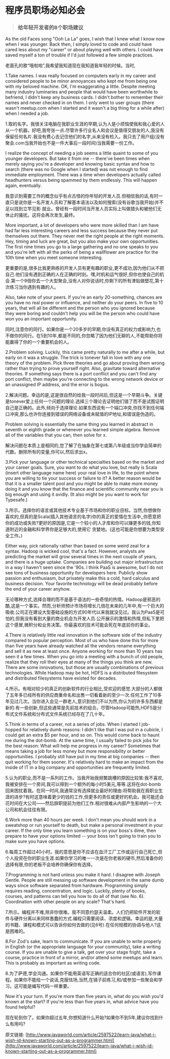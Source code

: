 # 程序员职场必知必会

> ### 给年轻开发者的8个职场建议


As the old Faces song "Ooh La La" goes, I wish that I knew what I know now when I was younger. Back then, I simply loved to code and could have cared less about my "career" or about playing well with others. I could have saved myself a ton of trouble if I'd just followed a few simple practices.

老面孔的歌“哦啦啦”,我希望我知道现在我知道我年轻的时候。当时,


1.Take names. I was really focused on computers early in my career and considered people to be minor annoyances who kept me from being one with my beloved machine. OK, I'm exaggerating a little. Despite meeting many industry luminaries and people that would have been worthwhile to befriend, I didn't keep any business cards. I didn't bother to remember their names and never checked in on them. I only went to user groups (there wasn't meetup.com when I started and it wasn't a big thing for a while after) when I needed a job.

1.取的名字。我很关注电脑在我职业生涯的早期,认为人是小烦恼使我和我心爱的人从一个机器。好吧,我夸张一点.尽管许多行业名人和会议是值得交朋友的人,我没有保留任何名片.我没有费心去记住他们的名字,从来没有检入。我只去了用户组(没有聚会.com当我开始也不是一件大事后一段时间)当我需要一份工作。


I realize the concept of needing a job seems a little quaint to some of you younger developers. But take it from me -- there've been times when merely saying you're a developer and knowing basic syntax and how to search (there was no Google when I started) was not enough to find immediate employment. There was a time when developers actually called headhunters versus being spammed by them endlessly. This will happen again, eventually.

我意识到需要工作的概念似乎有点古怪的你年轻的开发人员.但相信我的话,有时一直只是说你是一名开发人员和了解基本语法以及如何搜索(没有谷歌当我开始)并不足以找到立竿见影 就业。曾经有一段时间当开发人员实际上叫做猎头和被他们无休止的骚扰。这将会再次发生,最终。


More important, a lot of developers who were more skilled than I am have had far less interesting careers and less success because they never put themselves out there. They never met the right people at the right moments. Hey, timing and luck are great, but you also make your own opportunities. The first nine times you go to a large gathering and no one speaks to you and you're left with all the perks of being a wallflower are practice for the 10th time when you meet someone interesting.

更重要的是,很多比我更熟练的开发人员有更有趣的职业,更不成功,因为他们从不把自己.他们没有遇到正确的人在正确的时刻。嘿,时机和运气很好,但你也使自己的机会.第一个9倍你去一个大型聚会,没有人对你说话时,你剩下的所有津贴做壁花,第十次练习当你遇到有趣的人。


Also, take note of your peers. If you're an early 20-something, chances are you have no real power or influence, and neither do your peers. In five to 10 years, that will all be different and the person who you ignored because they were boring and couldn't help you will be the person who could have won you an important opportunity.

同时,注意你的同行。如果你是一个20多岁的早期,你没有真正的权力或影响力,也不做你的同行。在5到10年,都是不同的,你忽略了因为他们无聊的人,不能帮助你将能赢得了你的一个重要机会的人。


2.Problem solving. Luckily, this came pretty naturally to me after a while, but early on it was a struggle. The trick is tonever fall in love with any one theory of the problem. Pick three theories and go about proving them wrong rather than trying to prove yourself right. Also, gravitate toward alternative theories. If something says there is a port conflict and you can't find any port conflict, then maybe you're connecting to the wrong network device or an unassigned IP address, and the error is bogus.

2.解决问题。幸运的是,这是很自然的给我一段时间后,但这是一个早期斗争。关键是tonever爱上任何一个问题的理论.选择三个理论去证明他们错了而不是试图证明自己是正确的。此外,倾向于选择理论.如果东西说有一个端口冲突,你找不到任何端口冲突,那么也许你连接到错误的网络设备或未赋值的IP地址,和错误是伪造的。


Problem solving is essentially the same thing you learned in abstract in seventh or eighth grade or whenever you learned simple algebra. Remove all of the variables that you can, then solve for x.

解决问题在本质上是相同的,您了解了在抽象在第七或第八年级或当你学会简单的代数。删除所有的变量,你可以,然后求出x。


3.Pick your language or other technical specialties based on the market and your career goals. Sure, you want to do what you love, but really is Scala (insert other language name here) your real love in life, to the point where you are willing to tie your success or failure to it? A better reason would be that it is a smaller talent pool and you might be able to make more money doing it and you know that the finance and scientific community near you is big enough and using it avidly. (It also might be you want to work for Typesafe.)

3.所示。选择你的语言或其他技术专业基于市场和你的职业目标。当然,你想做你喜欢的,但真的是Scala(插入其他语言的名字)你的真正的爱情在生活中,,你愿意把你的成功或失败?更好的原因是,它是一个较小的人才库和你可以赚更多的钱,你知道附近的金融和科学界你是足够大的,使用它 贪婪地。(这也可能是你想要为类型安全工作。)


Either way, pick rationally rather than based on some weird zeal for a syntax. Hadoop is wicked cool, that's a fact. However, analysts are predicting the market will grow several times in the next couple of years, and there is a huge uptake. Companies are building out major infrastructure in a way I haven't seen since the '90s. I think PaaS is awesome, but I do not see tons of business opportunity for developers here. Publicly show passion and enthusiasm, but privately make this a cold, hard calculus and business decision. Your favorite technology will be dead probably before the end of your career anyhow.

无论哪种方式,选择合理的而不是基于语法的一些奇怪的热情。Hadoop是邪恶的酷,这是一个事实。然而,分析师预计市场将增长几倍在未来的几年中,有一个巨大的吸收.公司正在建设大型基础设施的方式90年代以来我就没见过。我认为PaaS是可怕的,但我没有看到大量的商业机会为开发人员.公开展示的激情和热情,但私下里把这个感冒,微积分和业务决策。你最喜欢的技术可能会死在年底前你的事业。


4.There is relatively little real innovation in the software side of the industry compared to popular perception. Most of us who have done this for more than five years have already watched all the vendors rename everything and sell it as new at least once. Anyone working for more than 10 years has seen it a few times. When you go into a meeting with a bunch of old people, realize that they roll their eyes at many of the things you think are new. There are some innovations, but those are usually combinations of previous technologies. While Hadoop may be hot, HDFS is a distributed filesystem and distributed filesystems have existed for decades.

4.所示。有相对较少的真正的创新软件的行业相比,受欢迎的感觉.大部分的人都做了五年多已经所有的供应商重命名和出售一切看着新的至少一次.任何工作了10多年见过几次。当你进入会见一群老人,意识到他们不以为然,你认为的许多东西都是新的.有一些创新,但这些通常是先前技术的组合。尽管Hadoop可能热,HDFS是分布式文件系统和分布式文件系统已经存在了几十年。


5.Think in terms of a career, not a series of jobs. When I started I job-hopped for relatively dumb reasons: I didn't like that I was put in a cubicle, I could get an extra $5 per hour, and so on. This would come back to haunt me during the dot-bomb. At the same time, I usually failed to pick jobs for the best reason: What will help me progress in my career? Sometimes that means taking a job for less money but more responsibility or better opportunities. I probably still have put in my time at big companies -- then quit working for them sooner. It's relatively hard to make an impact from the inside of IT in a big company and opportunities are frequently limited.

5.认为的职业,而不是一系列的工作。当我开始我频繁跳槽的原因比较笨:我不喜欢,我被安排在一个房间,我可以得到一个额外的每小时5美元,等等.这将在dot-bomb回来困扰着我。在同一时间,我通常没有选择就业最好的理由:将帮助我在我职业生涯的进步?有时这意味着更少的钱的工作,但更多的责任或更好的机会。我可能还会花时间在大公司——然后辞职提前为他们工作.相对很难从内部产生影响的一个大公司和机会往往有限。


6.Work more than 40 hours per week. I don't mean you should work in a sweatshop or run yourself to death, but make a personal investment in your career. If the only time you learn something is on your boss's dime, then prepare to have your options limited -- your boss isn't going to train you to make sure you have options.

6.每周工作超过40小时。我的意思是你不应该在血汗工厂工作或运行自己死亡,但个人投资在你的职业生涯.如果你学习的唯一一次是在你老板的硬币,然后准备你的选择有限,你的老板不会培养你确保你有选择。


7.Programming is not hard unless you make it hard. I disagree with Joseph Gentle. People are still messing up software development in the same dumb ways since software separated from hardware. Programming simply requires reading, concentration, and logic. Luckily, plenty of books, courses, and patterns can tell you how to do all of that (see No. 6). Coordination with other people on any scale? That's hard.

7.所示。编程并不难,除非你很难。我不同意约瑟夫温柔。人们仍把软件开发的软件与硬件分离以来同样愚蠢的方式.编程只需要阅读、浓度和逻辑。幸运的是,大量的书籍、课程和模式可以告诉你如何去做的(见6号).在任何规模的协调与他人?这是困难的。


8.For Zod's sake, learn to communicate. If you are unable to write properly in English (or the appropriate language for your community), take a writing course. If you are unable to give a talk, get over your stage fright, take a course, practice in front of a mirror, and/or attend some meetups and learn. This is probably as important as writing code.

8.为了萨德,学会沟通。如果你不能用英语写正确的适合你的社区(或语言),写作课程。如果你不能给一个说话,克服怯场,当然,在镜子前练习,和/或参加一些聚会和学习。这可能是编写代码一样重要。


Now it's your turn. If you're more than five years in, what do you wish you'd known at the start? If you're less than five years in, what advice have you found helpful?


现在轮到你了。如果你超过五年,你想知道什么开始?如果你不到5年,建议你找到什么有用吗?
















原文链接: [http://www.javaworld.com/article/2597522/learn-java/what-i-wish-id-known-starting-out-as-a-programmer.html](http://www.javaworld.com/article/2597522/learn-java/what-i-wish-id-known-starting-out-as-a-programmer.html)

